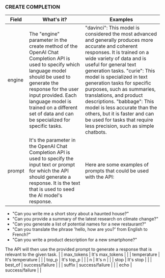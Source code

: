 
### CREATE COMPLETION
| **Field** | **What's it?** | **Examples** | 
| --- | --- | -- |
| engine | The "engine" parameter in the create method of the OpenAI Chat Completion API is used to specify which language model should be used to generate the response for the user input provided. Each language model is trained on a different set of data and can be specialized for specific tasks. | "davinci": This model is considered the most advanced and generally produces more accurate and coherent responses. It is trained on a wide variety of data and is useful for general text generation tasks. "curie": This model is specialized in text generation tasks for specific purposes, such as summaries, translations, and product descriptions. "babbage": This model is less accurate than the others, but it is faster and can be used for tasks that require less precision, such as simple chatbots. | 
| prompt | It's the parameter in the OpenAI Chat Completion API is used to specify the input text or prompt for which the API should generate a response. It is the text that is used to seed the AI model's response. | Here are some examples of prompts that could be used with the API:

- "Can you write me a short story about a haunted house?"
- "Can you provide a summary of the latest research on climate change?"
- "Can you generate a list of potential names for a new restaurant?"
- "Can you translate the phrase 'hello, how are you?' from English to French?"
- "Can you write a product description for a new smartphone?"

The API will then use the provided prompt to generate a response that is relevant to the given task. |
| max_tokens | It's max_tokens | |
| temperature | It's temperature | |
| top_p | It's top_p | |
| n | It's n | |
| stop | It's stop | |
| best_of | success/failure | |
| suffix | success/failure | |
| echo | success/failure | |